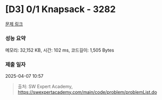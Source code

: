 # [D3] 0/1 Knapsack - 3282 

[문제 링크](https://swexpertacademy.com/main/code/problem/problemDetail.do?contestProbId=AWBJAVpqrzQDFAWr) 

### 성능 요약

메모리: 32,152 KB, 시간: 102 ms, 코드길이: 1,505 Bytes

### 제출 일자

2025-04-07 10:57



> 출처: SW Expert Academy, https://swexpertacademy.com/main/code/problem/problemList.do
